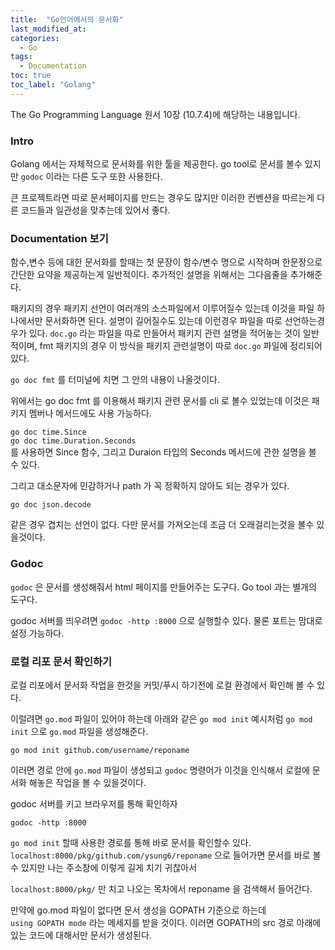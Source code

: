 ```yaml
---
title:  "Go언어에서의 문서화"
last_modified_at: 
categories: 
  - Go
tags:
  - Documentation
toc: true
toc_label: "Golang"
---
```


The Go Programming Language 원서 10장 (10.7.4)에 해당하는 내용입니다.

### Intro
Golang 에서는 자체적으로 문서화를 위한 툴을 제공한다. go tool로 문서를 볼수 있지만 `godoc` 이라는 다른 도구 또한 사용한다.  

큰 프로젝트라면 따로 문서페이지를 만드는 경우도 많지만 이러한 컨벤션을 따르는게 다른 코드들과 일관성을 맞추는데 있어서 좋다.

### Documentation 보기
함수,변수 등에 대한 문서화를 할때는 첫 문장이 함수/변수 명으로 시작하며 한문장으로 간단한 요약을 제공하는게 일반적이다. 추가적인 설명을 위해서는 그다음줄을 추가해준다.

패키지의 경우 패키지 선언이 여러개의 소스파일에서 이루어질수 있는데 이것을 파일 하나에서만 문서화하면 된다. 설명이 길어질수도 있는데 이런경우 파일을 따로 선언하는경우가 있다. `doc.go` 라는 파일을 따로 만들어서 패키지 관련 설명을 적어놓는 것이 일반적이며, fmt 패키지의 경우 이 방식을 패키지 관련설명이 따로 `doc.go` 파일에 정리되어있다.

`go doc fmt` 를 터미널에 치면 그 안의 내용이 나올것이다.

위에서는 go doc fmt 를 이용해서 패키지 관련 문서를 cli 로 볼수 있었는데 이것은 패키지 멤버나 메서드에도 사용 가능하다. 

`go doc time.Since`  
`go doc time.Duration.Seconds`  
를 사용하면 Since 함수, 그리고 Duraion 타입의 Seconds 메서드에 관한 설명을 볼 수 있다.

그리고 대소문자에 민감하거나 path 가 꼭 정확하지 않아도 되는 경우가 있다.

`go doc json.decode `

같은 경우 겹치는 선언이 없다. 다만 문서를 가져오는데 조금 더 오래걸리는것을 볼수 있을것이다.

### Godoc

`godoc` 은 문서를 생성해줘서 html 페이지를 만들어주는 도구다. Go tool 과는 별개의 도구다.  

godoc 서버를 띄우려면 `godoc -http :8000` 으로 실행할수 있다. 물론 포트는 맘대로 설정 가능하다.

### 로컬 리포 문서 확인하기
로컬 리포에서 문서화 작업을 한것을 커밋/푸시 하기전에 로컬 환경에서 확인해 볼 수 있다.

이럴려면 `go.mod` 파일이 있어야 하는데 아래와 같은 `go mod init` 예시처럼 `go mod init` 으로 `go.mod` 파일을 생성해준다.

```
go mod init github.com/username/reponame
```

이러면 경로 안에 `go.mod` 파일이 생성되고 `godoc` 명령어가 이것을 인식해서 로컬에 문서화 해놓은 작업을 볼 수 있을것이다.

godoc 서버를 키고 브라우저를 통해 확인하자  
```
godoc -http :8000
```

`go mod init` 할때 사용한 경로를 통해 바로 문서를 확인할수 있다.
`localhost:8000/pkg/github.com/ysung6/reponame` 으로 들어가면 문서를 바로 볼 수 있지만 나는 주소창에 이렇게 길게 치기 귀찮아서

`localhost:8000/pkg/` 만 치고 나오는 목차에서 reponame 을 검색해서 들어간다.

만약에 go.mod 파일이 없다면 문서 생성을 GOPATH 기준으로 하는데  
`using GOPATH mode` 라는 메세지를 받을 것이다. 이러면 GOPATH의 src 경로 아래에 있는 코드에 대해서만 문서가 생성된다.